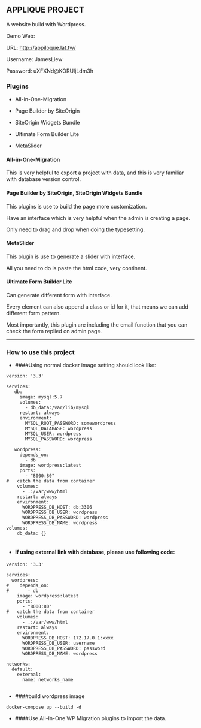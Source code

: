 ## APPLIQUE PROJECT
A website build with Wordpress.

Demo Web:

URL: http://appiloque.lat.tw/

Username: JamesLiew

Password: uXFXNd@KORUljLdm3h


### Plugins

- All-in-One-Migration

- Page Builder by SiteOrigin

- SiteOrigin Widgets Bundle

- Ultimate Form Builder Lite

- MetaSlider

#### All-in-One-Migration

This is very helpful to export a project with data, 
and this is very familiar with database version control. 

#### Page Builder by SiteOrigin, SiteOrigin Widgets Bundle

This plugins is use to build the page more customization.

Have an interface which is very helpful when the admin is creating a page.

Only need to drag and drop when doing the typesetting.

#### MetaSlider

This plugin is use to generate a slider with interface.

All you need to do is paste the html code, very continent.

#### Ultimate Form Builder Lite

Can generate different form with interface.

Every element can also append a class or id for it, 
that means we can add different form pattern.

Most importantly,
this plugin are including the email function that you can check the form replied on admin page.
  

---

### How to use this project
- ####Using normal docker image setting should look like:
```
version: '3.3'

services:
   db:
     image: mysql:5.7
     volumes:
       - db_data:/var/lib/mysql
     restart: always
     environment:
       MYSQL_ROOT_PASSWORD: somewordpress
       MYSQL_DATABASE: wordpress
       MYSQL_USER: wordpress
       MYSQL_PASSWORD: wordpress

   wordpress:
     depends_on:
       - db
     image: wordpress:latest
     ports:
       - "8000:80"
#   catch the data from container 
    volumes:
      - .:/var/www/html
    restart: always
    environment:
      WORDPRESS_DB_HOST: db:3306
      WORDPRESS_DB_USER: wordpress
      WORDPRESS_DB_PASSWORD: wordpress
      WORDPRESS_DB_NAME: wordpress
volumes:
    db_data: {}
    
```
- #### If using external link with database, please use following code: 
```
version: '3.3'

services:
  wordpress:
#    depends_on:
#       - db
    image: wordpress:latest
    ports:
      - "8000:80"
#   catch the data from container 
    volumes:
      - .:/var/www/html
    restart: always
    environment:
      WORDPRESS_DB_HOST: 172.17.0.1:xxxx
      WORDPRESS_DB_USER: username
      WORDPRESS_DB_PASSWORD: password
      WORDPRESS_DB_NAME: wordpress

networks:
  default:
    external:
      name: networks_name
 
```

- ####build wordpress image
```
docker-compose up --build -d
```


- ####Use All-In-One WP Migration plugins to import the data.